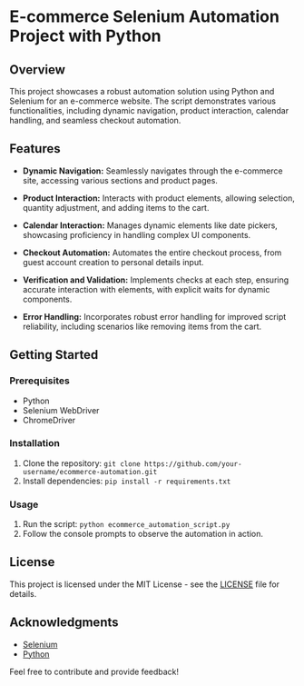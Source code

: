 # E-commerce Selenium Automation Project with Python

## Overview

This project showcases a robust automation solution using Python and Selenium for an e-commerce website. The script demonstrates various functionalities, including dynamic navigation, product interaction, calendar handling, and seamless checkout automation.

## Features

- **Dynamic Navigation:** Seamlessly navigates through the e-commerce site, accessing various sections and product pages.
  
- **Product Interaction:** Interacts with product elements, allowing selection, quantity adjustment, and adding items to the cart.
  
- **Calendar Interaction:** Manages dynamic elements like date pickers, showcasing proficiency in handling complex UI components.

- **Checkout Automation:** Automates the entire checkout process, from guest account creation to personal details input.

- **Verification and Validation:** Implements checks at each step, ensuring accurate interaction with elements, with explicit waits for dynamic components.

- **Error Handling:** Incorporates robust error handling for improved script reliability, including scenarios like removing items from the cart.

## Getting Started

### Prerequisites

- Python
- Selenium WebDriver
- ChromeDriver

### Installation

1. Clone the repository: `git clone https://github.com/your-username/ecommerce-automation.git`
2. Install dependencies: `pip install -r requirements.txt`

### Usage

1. Run the script: `python ecommerce_automation_script.py`
2. Follow the console prompts to observe the automation in action.

## License

This project is licensed under the MIT License - see the [LICENSE](LICENSE) file for details.

## Acknowledgments

- [Selenium](https://www.selenium.dev/)
- [Python](https://www.python.org/)

Feel free to contribute and provide feedback!
